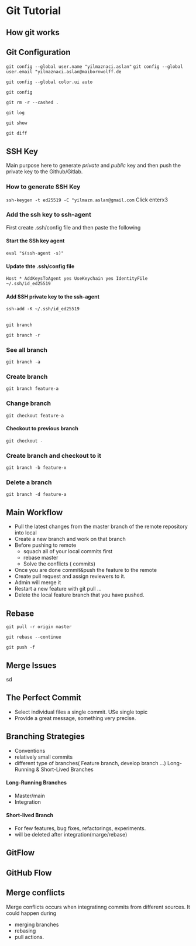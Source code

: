 # Git Tutorial

## How git works
## Git Configuration

`git config --global user.name "yilmaznaci.aslan"`
`git config --global user.email "yilmaznaci.aslan@maibornwolff.de`

`git config --global color.ui auto`

`git config`

`git rm -r --cashed .`

`git log`

`git show`

`git diff`

## SSH Key
Main purpose here to generate *private* and *public* key and then push the private key to the Github/Gitlab.

### How to generate SSH Key
`ssh-keygen -t ed25519 -C "yilmazn.aslan@gmail.com`
Click enterx3

### Add the ssh key to ssh-agent
First create .ssh/config file and then paste the following
#### Start the SSh key agent
`eval "$(ssh-agent -s)"`

#### Update thte .ssh/config file
`Host *
  AddKeysToAgent yes
  UseKeychain yes
  IdentityFile ~/.ssh/id_ed25519
`
#### Add SSH private key to the ssh-agent
`ssh-add -K ~/.ssh/id_ed25519`


##

`git branch`

`git branch -r`

### See all branch
`git branch -a`

### Create branch
`git branch feature-a`

### Change branch
`git checkout feature-a `

#### Checkout to previous branch
`git checkout -`

### Create branch and checkout to it
`git branch -b feature-x`

### Delete a branch
`git branch -d feature-a`

## Main Workflow
- Pull the latest changes from the master branch of the remote repository into local
- Create a new branch and work on that branch
- Before pushing to remote 
    - squach all of your local commits first 
    - rebase master
    - Solve the conflicts ( commits)
- Once you are done commit&push the feature to the remote 
- Create pull request and assign reviewers to it.
- Admin will merge it
- Restart a new feature with git pull ...
- Delete the local feature branch that you have pushed.

## Rebase
`git pull -r origin master`

`git rebase --continue`

`git push -f`

## Merge Issues
sd

## The Perfect Commit

- Select individual files a single commit. USe single topic
- Provide a great message, something very precise.

## Branching Strategies
- Conventions
- relatively small commits
- different type of branches( Feature branch, develop branch ...)
Long-Running & Short-Lived Branches

#### Long-Running Branches
- Master/main
- Integration
####  Short-lived Branch
- For few features, bug fixes, refactorings, experiments.
- will be deleted after integration(marge/rebase)


## GitFlow

## GitHub Flow

## Merge conflicts
Merge conflicts occurs when integratinng commits from different sources. It could happen during
- merging branches
- rebasing
- pull actions.


